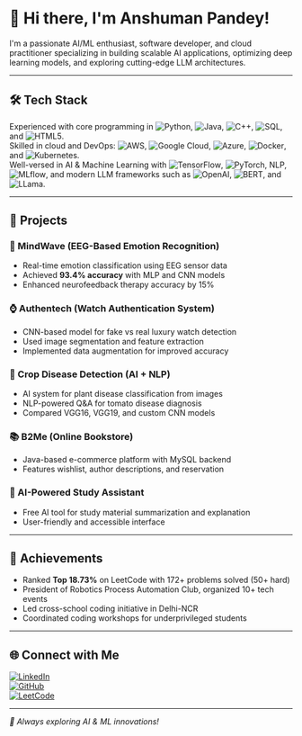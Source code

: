 # 🚀 Hi there, I'm Anshuman Pandey!

I'm a passionate AI/ML enthusiast, software developer, and cloud practitioner specializing in building scalable AI applications, optimizing deep learning models, and exploring cutting-edge LLM architectures.

---

## 🛠 Tech Stack

Experienced with core programming in ![Python](https://img.shields.io/badge/Python-3776AB?style=flat&logo=python&logoColor=white), ![Java](https://img.shields.io/badge/Java-007396?style=flat&logo=java&logoColor=white), ![C++](https://img.shields.io/badge/C++-00599C?style=flat&logo=c%2B%2B&logoColor=white), ![SQL](https://img.shields.io/badge/SQL-4479A1?style=flat&logo=Microsoft-SQL-Server&logoColor=white), and ![HTML5](https://img.shields.io/badge/HTML5-E34F26?style=flat&logo=html5&logoColor=white).  
Skilled in cloud and DevOps: ![AWS](https://img.shields.io/badge/AWS-232F3E?style=flat&logo=amazonaws&logoColor=white), ![Google Cloud](https://img.shields.io/badge/Google_Cloud-4285F4?style=flat&logo=google-cloud&logoColor=white), ![Azure](https://img.shields.io/badge/Microsoft_Azure-0089D6?style=flat&logo=microsoftazure&logoColor=white), ![Docker](https://img.shields.io/badge/Docker-2496ED?style=flat&logo=docker&logoColor=white), and ![Kubernetes](https://img.shields.io/badge/Kubernetes-326CE5?style=flat&logo=kubernetes&logoColor=white).  
Well-versed in AI & Machine Learning with ![TensorFlow](https://img.shields.io/badge/TensorFlow-FF6F00?style=flat&logo=tensorflow&logoColor=white), ![PyTorch](https://img.shields.io/badge/PyTorch-EE4C2C?style=flat&logo=pytorch&logoColor=white), NLP, ![MLflow](https://img.shields.io/badge/MLflow-F37626?style=flat&logoColor=white), and modern LLM frameworks such as ![OpenAI](https://img.shields.io/badge/OpenAI-412991?style=flat&logo=openai&logoColor=white), ![BERT](https://img.shields.io/badge/BERT-3B4A99?style=flat&logo=google&logoColor=white), and ![LLama](https://img.shields.io/badge/LLama-F6450D?style=flat).

---

## 🚀 Projects  

### 🧠 MindWave (EEG-Based Emotion Recognition)  
- Real-time emotion classification using EEG sensor data  
- Achieved **93.4% accuracy** with MLP and CNN models  
- Enhanced neurofeedback therapy accuracy by 15%  

### ⌚ Authentech (Watch Authentication System)  
- CNN-based model for fake vs real luxury watch detection  
- Used image segmentation and feature extraction  
- Implemented data augmentation for improved accuracy  

### 🍅 Crop Disease Detection (AI + NLP)  
- AI system for plant disease classification from images  
- NLP-powered Q&A for tomato disease diagnosis  
- Compared VGG16, VGG19, and custom CNN models  

### 📚 B2Me (Online Bookstore)  
- Java-based e-commerce platform with MySQL backend  
- Features wishlist, author descriptions, and reservation  

### 📑 AI-Powered Study Assistant  
- Free AI tool for study material summarization and explanation  
- User-friendly and accessible interface  

---

## 🌟 Achievements  

- Ranked **Top 18.73%** on LeetCode with 172+ problems solved (50+ hard)  
- President of Robotics Process Automation Club, organized 10+ tech events  
- Led cross-school coding initiative in Delhi-NCR  
- Coordinated coding workshops for underprivileged students  

---

## 🌐 Connect with Me  

[![LinkedIn](https://img.shields.io/badge/-Anshuman_Pandey-blue?style=flat&logo=linkedin&logoColor=white&link=https://linkedin.com/in/anshumanpandey07)](https://linkedin.com/in/anshumanpandey07)  
[![GitHub](https://img.shields.io/badge/-Anshuman0737-black?style=flat&logo=github&logoColor=white&link=https://github.com/Anshuman0737)](https://github.com/Anshuman0737)  
[![LeetCode](https://img.shields.io/badge/-anshuman737-FFA116?style=flat&logo=leetcode&logoColor=black&link=https://leetcode.com/u/anshuman737/)](https://leetcode.com/u/anshuman737/)  

---

*🚀 Always exploring AI & ML innovations!*
